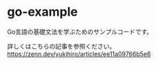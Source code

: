 # go-example

Go言語の基礎文法を学ぶためのサンプルコードです。

詳しくはこちらの記事を参照ください。
https://zenn.dev/yukihiro/articles/ee11a09766b5e6
